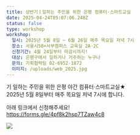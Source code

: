 ```yaml
---
title: 상반기ㅣ일하는 주민을 위한 은평 컴퓨터·스마트교실
date: 2025-04-24T05:07:06.248Z
status: false
type: workshop
workshop:
  일시: 2025년 5월 8일 ~ 6월 26일 매주 목요일 저녁 7시
  장소: 서울시50+서부캠퍼스 교육실 2A·2C
  신청기간: 4월 24일부터 마감시까지!
  대상: 은평구에서 일하거나 거주하는 누구나
  문의: 기획협력팀 02-6952-1872
  이미지: /uploads/web_2025.jpg
---
```

기 일하는 주민을 위한 은평 야간 컴퓨터·스마트교실★\
2025년 5월 8일부터 매주 목요일 저녁 7시에 합니다.

아래 링크에서 신청해주세요!\
<https://forms.gle/4pf8k2hsp7TZaw4c8>

![ ](/uploads/web_2025.jpg " ")